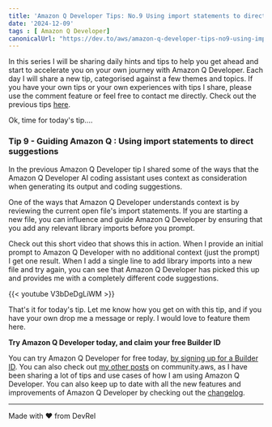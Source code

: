 ```yaml
---
title: 'Amazon Q Developer Tips: No.9 Using import statements to direct suggestions'
date: '2024-12-09'
tags : [ Amazon Q Developer]
canonicalUrl: "https://dev.to/aws/amazon-q-developer-tips-no9-using-import-statements-to-direct-suggestions-2mfb"
---
```


In this series I will be sharing daily hints and tips to help you get ahead and start to accelerate you on your own journey with Amazon Q Developer. Each day I will share a new tip, categorised against a few themes and topics. If you have your own tips or your own experiences with tips I share, please use the comment feature or feel free to contact me directly. Check out the previous tips [here](https://dev.to/aws/amazon-q-developer-tips-no8-understanding-context-2305).

Ok, time for today's tip....

### Tip 9 - Guiding Amazon Q : Using import statements to direct suggestions

In the previous Amazon Q Developer tip I shared some of the ways that the Amazon Q Developer AI coding assistant uses context as consideration when generating its output and coding suggestions.

One of the ways that Amazon Q Developer understands context is by reviewing the current open file's import statements. If you are starting a new file, you can influence and guide Amazon Q Developer by ensuring that you add any relevant library imports before you prompt.

Check out this short video that shows this in action. When I provide an initial prompt to Amazon Q Developer with no additional context (just the prompt) I get one result. When I add a single line to add library imports into a new file and try again, you can see that Amazon Q Developer has picked this up and provides me with a completely different code suggestions.

{{< youtube V3bDeDgLiWM >}}

That's it for today's tip. Let me know how you get on with this tip, and if you have your own drop me a message or reply. I would love to feature them here.

**Try Amazon Q Developer today, and claim your free Builder ID**

You can try Amazon Q Developer for free today, [by signing up for a Builder ID](https://community.aws/builderid?trk=34e0ecce-8101-42c4-840a-fe6170420294&sc_channel=el). You can also check out [my other posts](https://community.aws/@ricsueaws) on community.aws, as I have been sharing a lot of tips and use cases of how I am using Amazon Q Developer. You can also keep up to date with all the new features and improvements of Amazon Q Developer by checking out the [changelog](https://aws.amazon.com/developer/generative-ai/amazon-q/change-log/).


---
Made with ♥ from DevRel
